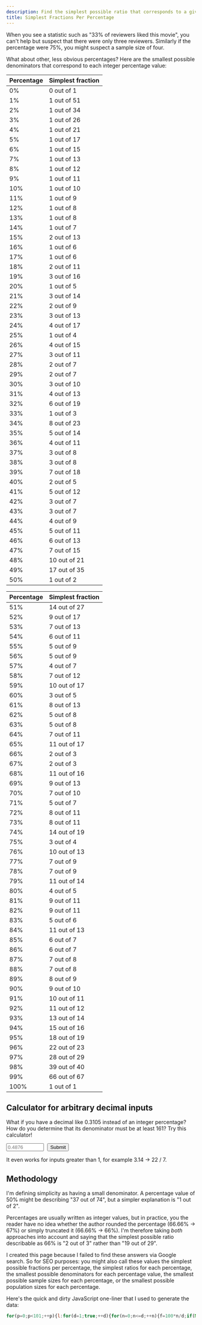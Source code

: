 ```yaml
---
description: Find the simplest possible ratio that corresponds to a given percentage or decimal.
title: Simplest Fractions Per Percentage
---
```


When you see a statistic such as "33% of reviewers liked this movie", you can't help but suspect that there were only three reviewers. Similarly if the percentage were 75%, you might suspect a sample size of four.

What about other, less obvious percentages? Here are the smallest possible denominators that correspond to each integer percentage value:

| Percentage | Simplest fraction |
| ---------- | ----------------- |
| 0%         | 0 out of 1        |
| 1%         | 1 out of 51       |
| 2%         | 1 out of 34       |
| 3%         | 1 out of 26       |
| 4%         | 1 out of 21       |
| 5%         | 1 out of 17       |
| 6%         | 1 out of 15       |
| 7%         | 1 out of 13       |
| 8%         | 1 out of 12       |
| 9%         | 1 out of 11       |
| 10%        | 1 out of 10       |
| 11%        | 1 out of 9        |
| 12%        | 1 out of 8        |
| 13%        | 1 out of 8        |
| 14%        | 1 out of 7        |
| 15%        | 2 out of 13       |
| 16%        | 1 out of 6        |
| 17%        | 1 out of 6        |
| 18%        | 2 out of 11       |
| 19%        | 3 out of 16       |
| 20%        | 1 out of 5        |
| 21%        | 3 out of 14       |
| 22%        | 2 out of 9        |
| 23%        | 3 out of 13       |
| 24%        | 4 out of 17       |
| 25%        | 1 out of 4        |
| 26%        | 4 out of 15       |
| 27%        | 3 out of 11       |
| 28%        | 2 out of 7        |
| 29%        | 2 out of 7        |
| 30%        | 3 out of 10       |
| 31%        | 4 out of 13       |
| 32%        | 6 out of 19       |
| 33%        | 1 out of 3        |
| 34%        | 8 out of 23       |
| 35%        | 5 out of 14       |
| 36%        | 4 out of 11       |
| 37%        | 3 out of 8        |
| 38%        | 3 out of 8        |
| 39%        | 7 out of 18       |
| 40%        | 2 out of 5        |
| 41%        | 5 out of 12       |
| 42%        | 3 out of 7        |
| 43%        | 3 out of 7        |
| 44%        | 4 out of 9        |
| 45%        | 5 out of 11       |
| 46%        | 6 out of 13       |
| 47%        | 7 out of 15       |
| 48%        | 10 out of 21      |
| 49%        | 17 out of 35      |
| 50%        | 1 out of 2        |

| Percentage | Simplest fraction |
| ---------- | ----------------- |
| 51%        | 14 out of 27      |
| 52%        | 9 out of 17       |
| 53%        | 7 out of 13       |
| 54%        | 6 out of 11       |
| 55%        | 5 out of 9        |
| 56%        | 5 out of 9        |
| 57%        | 4 out of 7        |
| 58%        | 7 out of 12       |
| 59%        | 10 out of 17      |
| 60%        | 3 out of 5        |
| 61%        | 8 out of 13       |
| 62%        | 5 out of 8        |
| 63%        | 5 out of 8        |
| 64%        | 7 out of 11       |
| 65%        | 11 out of 17      |
| 66%        | 2 out of 3        |
| 67%        | 2 out of 3        |
| 68%        | 11 out of 16      |
| 69%        | 9 out of 13       |
| 70%        | 7 out of 10       |
| 71%        | 5 out of 7        |
| 72%        | 8 out of 11       |
| 73%        | 8 out of 11       |
| 74%        | 14 out of 19      |
| 75%        | 3 out of 4        |
| 76%        | 10 out of 13      |
| 77%        | 7 out of 9        |
| 78%        | 7 out of 9        |
| 79%        | 11 out of 14      |
| 80%        | 4 out of 5        |
| 81%        | 9 out of 11       |
| 82%        | 9 out of 11       |
| 83%        | 5 out of 6        |
| 84%        | 11 out of 13      |
| 85%        | 6 out of 7        |
| 86%        | 6 out of 7        |
| 87%        | 7 out of 8        |
| 88%        | 7 out of 8        |
| 89%        | 8 out of 9        |
| 90%        | 9 out of 10       |
| 91%        | 10 out of 11      |
| 92%        | 11 out of 12      |
| 93%        | 13 out of 14      |
| 94%        | 15 out of 16      |
| 95%        | 18 out of 19      |
| 96%        | 22 out of 23      |
| 97%        | 28 out of 29      |
| 98%        | 39 out of 40      |
| 99%        | 66 out of 67      |
| 100%       | 1 out of 1        |

## Calculator for arbitrary decimal inputs

What if you have a decimal like 0.3105 instead of an integer percentage? How do you determine that its denominator must be at least 161? Try this calculator!

<form onsubmit="return false">
	<input placeholder="0.4876" style="margin-right:5px;width:100px" type="text" />
	<input style="margin-right:10px" type="submit" value="Submit" />
	<span id="calc-result"></span>
</form>
<script>
	(() => {
		const floatEquals = (a, b) => Math.abs(a - b) < 1e-9;
		$("main input[type=submit]").addEventListener("click", () => {
			const rawInput = $("main input[type=text]").value;
			let input;
			try {
				input = parseFloat(rawInput);
				if (isNaN(input) || input < 0) {
					throw new Error();
				}
			} catch (e) {
				window.alert("Invalid input!")
				return;
			}
			const decimalPlaces = rawInput.split(".")[1]?.length ?? 0;
			for (let d = 1; true; ++d) {
				const unrounded = input * d;
				for (const n of [Math.floor(unrounded), Math.ceil(unrounded)]) {
					const quotient = n / d;
					const rounded = parseFloat(quotient.toFixed(decimalPlaces));
					const truncated = (() => {
						const str = `${quotient}`;
						const prefix = str.split(".")[0];
						const suffix = str.split(".")[1]?.slice(0, decimalPlaces) ?? 0;
						return parseFloat(`${prefix}.${suffix}`);
					})();
					if (floatEquals(rounded, input) || floatEquals(truncated, input)) {
						$("main #calc-result").textContent = `≈ ${n} / ${d}`
						return;
					}
				}
			}
		});
	})();
</script>

It even works for inputs greater than 1, for example 3.14 &rarr; 22 / 7.

## Methodology

I'm defining simplicity as having a small denominator. A percentage value of 50% might be describing "37 out of 74", but a simpler explanation is "1 out of 2".

Percentages are usually written as integer values, but in practice, you the reader have no idea whether the author rounded the percentage (66.66% &rarr; 67%) or simply truncated it (66.66% &rarr; 66%). I'm therefore taking _both_ approaches into account and saying that the simplest possible ratio describable as 66% is "2 out of 3" rather than "19 out of 29".

I created this page because I failed to find these answers via Google search. So for SEO purposes: you might also call these values the simplest possible fractions per percentage, the simplest ratios for each percentage, the smallest possible denominators for each percentage value, the smallest possible sample sizes for each percentage, or the smallest possible population sizes for each percentage.

Here's the quick and dirty JavaScript one-liner that I used to generate the data:

<!-- prettier-ignore -->
```js
for(p=0;p<101;++p){l:for(d=1;true;++d){for(n=0;n<=d;++n){f=100*n/d;if(Math.round(f)==p||Math.floor(f)==p){console.log(p,n,d);break l}}}}
```
